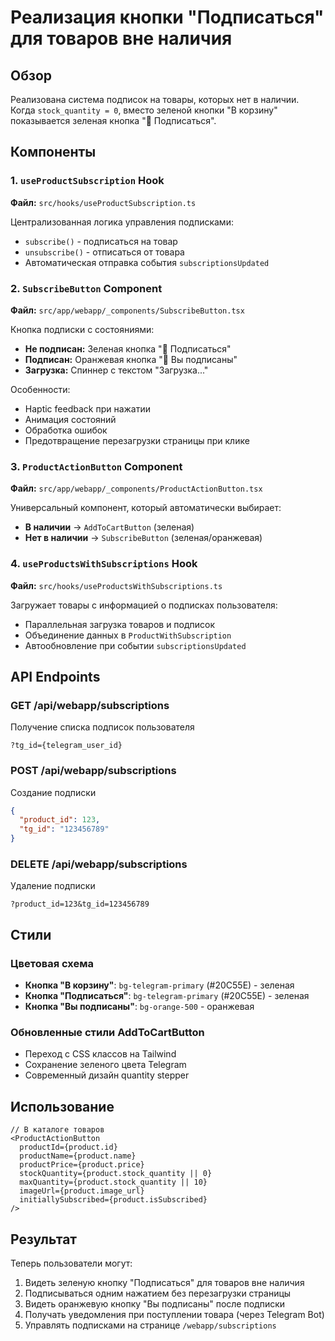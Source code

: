 # Реализация кнопки "Подписаться" для товаров вне наличия

## Обзор

Реализована система подписок на товары, которых нет в наличии. Когда `stock_quantity = 0`, вместо зеленой кнопки "В корзину" показывается зеленая кнопка "🔔 Подписаться".

## Компоненты

### 1. `useProductSubscription` Hook
**Файл:** `src/hooks/useProductSubscription.ts`

Централизованная логика управления подписками:
- `subscribe()` - подписаться на товар
- `unsubscribe()` - отписаться от товара
- Автоматическая отправка события `subscriptionsUpdated`

### 2. `SubscribeButton` Component
**Файл:** `src/app/webapp/_components/SubscribeButton.tsx`

Кнопка подписки с состояниями:
- **Не подписан:** Зеленая кнопка "🔔 Подписаться" 
- **Подписан:** Оранжевая кнопка "🔔 Вы подписаны"
- **Загрузка:** Спиннер с текстом "Загрузка..."

Особенности:
- Haptic feedback при нажатии
- Анимация состояний
- Обработка ошибок
- Предотвращение перезагрузки страницы при клике

### 3. `ProductActionButton` Component
**Файл:** `src/app/webapp/_components/ProductActionButton.tsx`

Универсальный компонент, который автоматически выбирает:
- **В наличии** → `AddToCartButton` (зеленая)
- **Нет в наличии** → `SubscribeButton` (зеленая/оранжевая)

### 4. `useProductsWithSubscriptions` Hook
**Файл:** `src/hooks/useProductsWithSubscriptions.ts`

Загружает товары с информацией о подписках пользователя:
- Параллельная загрузка товаров и подписок
- Объединение данных в `ProductWithSubscription`
- Автообновление при событии `subscriptionsUpdated`

## API Endpoints

### GET /api/webapp/subscriptions
Получение списка подписок пользователя
```
?tg_id={telegram_user_id}
```

### POST /api/webapp/subscriptions
Создание подписки
```json
{
  "product_id": 123,
  "tg_id": "123456789"
}
```

### DELETE /api/webapp/subscriptions
Удаление подписки
```
?product_id=123&tg_id=123456789
```

## Стили

### Цветовая схема
- **Кнопка "В корзину"**: `bg-telegram-primary` (#20C55E) - зеленая
- **Кнопка "Подписаться"**: `bg-telegram-primary` (#20C55E) - зеленая
- **Кнопка "Вы подписаны"**: `bg-orange-500` - оранжевая

### Обновленные стили AddToCartButton
- Переход с CSS классов на Tailwind
- Сохранение зеленого цвета Telegram
- Современный дизайн quantity stepper

## Использование

```tsx
// В каталоге товаров
<ProductActionButton
  productId={product.id}
  productName={product.name}
  productPrice={product.price}
  stockQuantity={product.stock_quantity || 0}
  maxQuantity={product.stock_quantity || 10}
  imageUrl={product.image_url}
  initiallySubscribed={product.isSubscribed}
/>
```

## Результат

Теперь пользователи могут:
1. Видеть зеленую кнопку "Подписаться" для товаров вне наличия
2. Подписываться одним нажатием без перезагрузки страницы
3. Видеть оранжевую кнопку "Вы подписаны" после подписки
4. Получать уведомления при поступлении товара (через Telegram Bot)
5. Управлять подписками на странице `/webapp/subscriptions` 